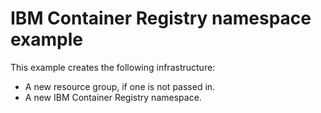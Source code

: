 # IBM Container Registry namespace example

This example creates the following infrastructure:

- A new resource group, if one is not passed in.
- A new IBM Container Registry namespace.
